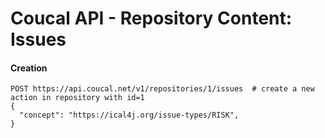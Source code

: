 # Coucal API - Repository Content: Issues

#### Creation

    POST https://api.coucal.net/v1/repositories/1/issues  # create a new action in repository with id=1
    {
      "concept": "https://ical4j.org/issue-types/RISK",
    }
